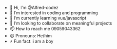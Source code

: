 - 👋 Hi, I’m @Alfred-codez
- 👀 I’m interested in coding and programming
- 🌱 I’m currently learning vue/javascript
- 💞️ I’m looking to collaborate on meaningful projects
- 📫 How to reach me 09059043362
- 😄 Pronouns: He/him
- ⚡ Fun fact: i am a boy

<!---
Alfred-codez/Alfred-codez is a ✨ special ✨ repository because its `README.md` (this file) appears on your GitHub profile.
You can click the Preview link to take a look at your changes.
--->
